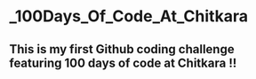 # _100Days_Of_Code_At_Chitkara
## This is my first Github coding challenge featuring 100 days of code at Chitkara !!
